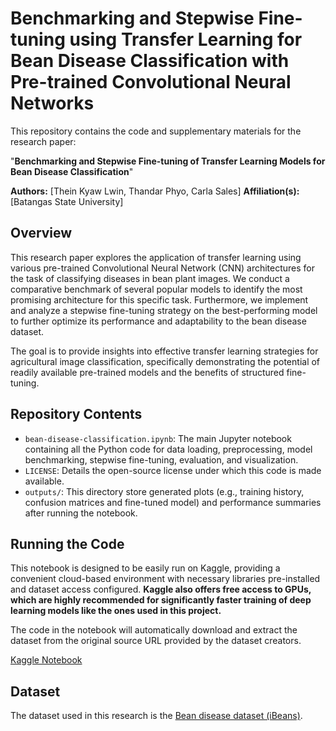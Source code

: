 # Benchmarking and Stepwise Fine-tuning using Transfer Learning for Bean Disease Classification with Pre-trained Convolutional Neural Networks

This repository contains the code and supplementary materials for the research paper:

"**Benchmarking and Stepwise Fine-tuning of Transfer Learning Models for Bean Disease Classification**"

**Authors:** [Thein Kyaw Lwin, Thandar Phyo, Carla Sales]
**Affiliation(s):** [Batangas State University]

## Overview

This research paper explores the application of transfer learning using various pre-trained Convolutional Neural Network (CNN) architectures for the task of classifying diseases in bean plant images. We conduct a comparative benchmark of several popular models to identify the most promising architecture for this specific task. Furthermore, we implement and analyze a stepwise fine-tuning strategy on the best-performing model to further optimize its performance and adaptability to the bean disease dataset.

The goal is to provide insights into effective transfer learning strategies for agricultural image classification, specifically demonstrating the potential of readily available pre-trained models and the benefits of structured fine-tuning.

## Repository Contents

*   `bean-disease-classification.ipynb`: The main Jupyter notebook containing all the Python code for data loading, preprocessing, model benchmarking, stepwise fine-tuning, evaluation, and visualization.
*   `LICENSE`: Details the open-source license under which this code is made available.
*   `outputs/`: This directory store generated plots (e.g., training history, confusion matrices and fine-tuned model) and performance summaries after running the notebook.

## Running the Code

This notebook is designed to be easily run on Kaggle, providing a convenient cloud-based environment with necessary libraries pre-installed and dataset access configured. **Kaggle also offers free access to GPUs, which are highly recommended for significantly faster training of deep learning models like the ones used in this project.**

The code in the notebook will automatically download and extract the dataset from the original source URL provided by the dataset creators.

[Kaggle Notebook](https://www.kaggle.com/code/theinkyawlwin/bean-disease-classification)

## Dataset

The dataset used in this research is the [Bean disease dataset (iBeans)](https://github.com/AI-Lab-Makerere/ibean).
